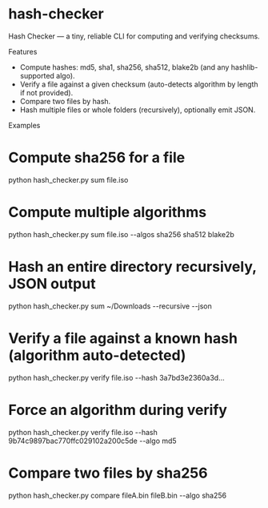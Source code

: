 # hash-checker
Hash Checker — a tiny, reliable CLI for computing and verifying checksums.

Features
- Compute hashes: md5, sha1, sha256, sha512, blake2b (and any hashlib-supported algo).
- Verify a file against a given checksum (auto-detects algorithm by length if not provided).
- Compare two files by hash.
- Hash multiple files or whole folders (recursively), optionally emit JSON.

Examples
  # Compute sha256 for a file
  python hash_checker.py sum file.iso

  # Compute multiple algorithms
  python hash_checker.py sum file.iso --algos sha256 sha512 blake2b

  # Hash an entire directory recursively, JSON output
  python hash_checker.py sum ~/Downloads --recursive --json

  # Verify a file against a known hash (algorithm auto-detected)
  python hash_checker.py verify file.iso --hash 3a7bd3e2360a3d...

  # Force an algorithm during verify
  python hash_checker.py verify file.iso --hash 9b74c9897bac770ffc029102a200c5de --algo md5

  # Compare two files by sha256
  python hash_checker.py compare fileA.bin fileB.bin --algo sha256

